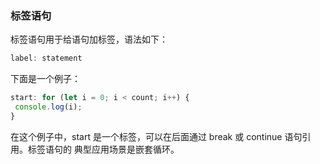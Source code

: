 ### 标签语句
标签语句用于给语句加标签，语法如下：
```js
label: statement 
```
下面是一个例子：
```js
start: for (let i = 0; i < count; i++) { 
 console.log(i); 
} 
```
在这个例子中，start 是一个标签，可以在后面通过 break 或 continue 语句引用。标签语句的
典型应用场景是嵌套循环。